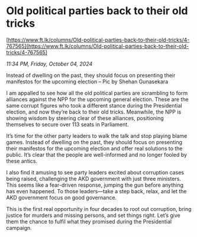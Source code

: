 # Old political parties back to their old tricks

[https://www.ft.lk/columns/Old-political-parties-back-to-their-old-tricks/4-767565](https://www.ft.lk/columns/Old-political-parties-back-to-their-old-tricks/4-767565)

*11:34 PM, Friday, October 04, 2024*

Instead of dwelling on the past, they should focus on presenting their manifestos for the upcoming election – Pic by Shehan Gunasekara

I am appalled to see how all the old political parties are scrambling to form alliances against the NPP for the upcoming general election. These are the same corrupt figures who took a different stance during the Presidential election, and now they’re back to their old tricks. Meanwhile, the NPP is showing wisdom by steering clear of these alliances, positioning themselves to secure over 113 seats in Parliament.

It’s time for the other party leaders to walk the talk and stop playing blame games. Instead of dwelling on the past, they should focus on presenting their manifestos for the upcoming election and offer real solutions to the public. It’s clear that the people are well-informed and no longer fooled by these antics.

I also find it amusing to see party leaders excited about corruption cases being raised, challenging the AKD government with just three ministers. This seems like a fear-driven response, jumping the gun before anything has even happened. To those leaders—take a step back, relax, and let the AKD government focus on good governance.

This is the first real opportunity in four decades to root out corruption, bring justice for murders and missing persons, and set things right. Let’s give them the chance to fulfil what they promised during the Presidential campaign.

